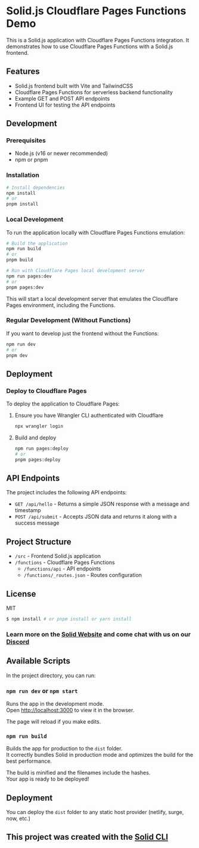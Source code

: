 # Solid.js Cloudflare Pages Functions Demo

This is a Solid.js application with Cloudflare Pages Functions integration. It demonstrates how to use Cloudflare Pages Functions with a Solid.js frontend.

## Features

- Solid.js frontend built with Vite and TailwindCSS
- Cloudflare Pages Functions for serverless backend functionality
- Example GET and POST API endpoints
- Frontend UI for testing the API endpoints

## Development

### Prerequisites

- Node.js (v16 or newer recommended)
- npm or pnpm

### Installation

```bash
# Install dependencies
npm install
# or
pnpm install
```

### Local Development

To run the application locally with Cloudflare Pages Functions emulation:

```bash
# Build the application
npm run build
# or
pnpm build

# Run with Cloudflare Pages local development server
npm run pages:dev
# or
pnpm pages:dev
```

This will start a local development server that emulates the Cloudflare Pages environment, including the Functions.

### Regular Development (Without Functions)

If you want to develop just the frontend without the Functions:

```bash
npm run dev
# or
pnpm dev
```

## Deployment

### Deploy to Cloudflare Pages

To deploy the application to Cloudflare Pages:

1. Ensure you have Wrangler CLI authenticated with Cloudflare

   ```bash
   npx wrangler login
   ```

2. Build and deploy
   ```bash
   npm run pages:deploy
   # or
   pnpm pages:deploy
   ```

## API Endpoints

The project includes the following API endpoints:

- `GET /api/hello` - Returns a simple JSON response with a message and timestamp
- `POST /api/submit` - Accepts JSON data and returns it along with a success message

## Project Structure

- `/src` - Frontend Solid.js application
- `/functions` - Cloudflare Pages Functions
  - `/functions/api` - API endpoints
  - `/functions/_routes.json` - Routes configuration

## License

MIT

```bash
$ npm install # or pnpm install or yarn install
```

### Learn more on the [Solid Website](https://solidjs.com) and come chat with us on our [Discord](https://discord.com/invite/solidjs)

## Available Scripts

In the project directory, you can run:

### `npm run dev` or `npm start`

Runs the app in the development mode.<br>
Open [http://localhost:3000](http://localhost:3000) to view it in the browser.

The page will reload if you make edits.<br>

### `npm run build`

Builds the app for production to the `dist` folder.<br>
It correctly bundles Solid in production mode and optimizes the build for the best performance.

The build is minified and the filenames include the hashes.<br>
Your app is ready to be deployed!

## Deployment

You can deploy the `dist` folder to any static host provider (netlify, surge, now, etc.)

## This project was created with the [Solid CLI](https://solid-cli.netlify.app)
